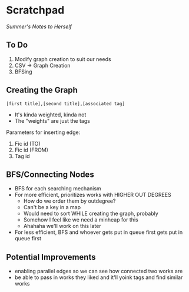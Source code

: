 # Scratchpad
*Summer's Notes to Herself*

## To Do
1. Modify graph creation to suit our needs
2. CSV -> Graph Creation
3. BFSing

## Creating the Graph
`[first title],[second title],[associated tag]`
- It's kinda weighted, kinda not
- The "weights" are just the tags

Parameters for inserting edge:
1. Fic id (TO)
2. Fic id (FROM)
3. Tag id

## BFS/Connecting Nodes
- BFS for each searching mechanism
- For more efficient, prioritizes works with HIGHER OUT DEGREES
  - How do we order them by outdegree?
  - Can't be a key in a map
  - Would need to sort WHILE creating the graph, probably
  - Somehow I feel like we need a minheap for this
  - Ahahaha we'll work on this later
- For less efficient, BFS and whoever gets put in queue first gets put in queue first

## Potential Improvements
- enabling parallel edges so we can see how connected two works are
- be able to pass in works they liked and it'll yoink tags and find similar works